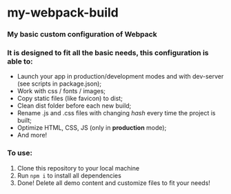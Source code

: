 # my-webpack-build

### My basic custom configuration of Webpack

### It is designed to fit all the basic needs, this configuration is able to:
* Launch your app in production/development modes and with dev-server (see scripts in package.json);
* Work with css / fonts / images;
* Copy static files (like favicon) to dist;
* Clean dist folder before each new build;
* Rename .js and .css files with changing *hash* every time the project is built;
* Optimize HTML, CSS, JS (only in **production** mode);
* And more!

### To use:
1. Clone this repository to your local machine
2. Run `npm i` to install all dependencies
3. Done! Delete all demo content and customize files to fit your needs!
